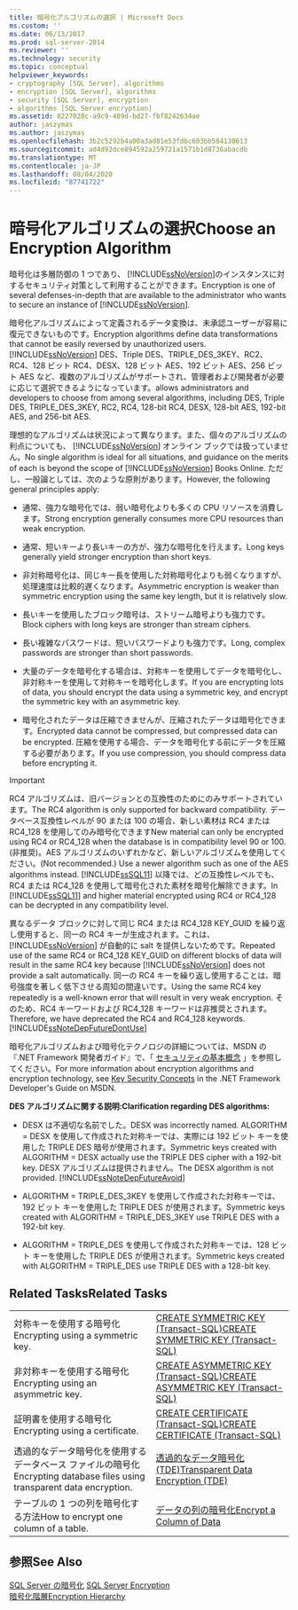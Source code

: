 ```yaml
---
title: 暗号化アルゴリズムの選択 | Microsoft Docs
ms.custom: ''
ms.date: 06/13/2017
ms.prod: sql-server-2014
ms.reviewer: ''
ms.technology: security
ms.topic: conceptual
helpviewer_keywords:
- cryptography [SQL Server], algorithms
- encryption [SQL Server], algorithms
- security [SQL Server], encryption
- algorithms [SQL Server encryption]
ms.assetid: 8227028c-a9c9-489d-bd27-fbf8242634ae
author: jaszymas
ms.author: jaszymas
ms.openlocfilehash: 3b2c5292b4a00a3ad81e53fdbc603bb584130613
ms.sourcegitcommit: ad4d92dce894592a259721a1571b1d8736abacdb
ms.translationtype: MT
ms.contentlocale: ja-JP
ms.lasthandoff: 08/04/2020
ms.locfileid: "87741722"
---
```

# <a name="choose-an-encryption-algorithm"></a><span data-ttu-id="331fe-102">暗号化アルゴリズムの選択</span><span class="sxs-lookup"><span data-stu-id="331fe-102">Choose an Encryption Algorithm</span></span>
  <span data-ttu-id="331fe-103">暗号化は多層防御の 1 つであり、 [!INCLUDE[ssNoVersion](../../../includes/ssnoversion-md.md)]のインスタンスに対するセキュリティ対策として利用することができます。</span><span class="sxs-lookup"><span data-stu-id="331fe-103">Encryption is one of several defenses-in-depth that are available to the administrator who wants to secure an instance of [!INCLUDE[ssNoVersion](../../../includes/ssnoversion-md.md)].</span></span>  
  
 <span data-ttu-id="331fe-104">暗号化アルゴリズムによって定義されるデータ変換は、未承認ユーザーが容易に復元できないものです。</span><span class="sxs-lookup"><span data-stu-id="331fe-104">Encryption algorithms define data transformations that cannot be easily reversed by unauthorized users.</span></span> [!INCLUDE[ssNoVersion](../../../includes/ssnoversion-md.md)] <span data-ttu-id="331fe-105">DES、Triple DES、TRIPLE_DES_3KEY、RC2、RC4、128 ビット RC4、DESX、128 ビット AES、192 ビット AES、256 ビット AES など、複数のアルゴリズムがサポートされ、管理者および開発者が必要に応じて選択できるようになっています。</span><span class="sxs-lookup"><span data-stu-id="331fe-105">allows administrators and developers to choose from among several algorithms, including DES, Triple DES, TRIPLE_DES_3KEY, RC2, RC4, 128-bit RC4, DESX, 128-bit AES, 192-bit AES, and 256-bit AES.</span></span>  
  
 <span data-ttu-id="331fe-106">理想的なアルゴリズムは状況によって異なります。また、個々のアルゴリズムの利点についても、 [!INCLUDE[ssNoVersion](../../../includes/ssnoversion-md.md)] オンライン ブックでは扱っていません。</span><span class="sxs-lookup"><span data-stu-id="331fe-106">No single algorithm is ideal for all situations, and guidance on the merits of each is beyond the scope of [!INCLUDE[ssNoVersion](../../../includes/ssnoversion-md.md)] Books Online.</span></span> <span data-ttu-id="331fe-107">ただし、一般論としては、次のような原則があります。</span><span class="sxs-lookup"><span data-stu-id="331fe-107">However, the following general principles apply:</span></span>  
  
-   <span data-ttu-id="331fe-108">通常、強力な暗号化では、弱い暗号化よりも多くの CPU リソースを消費します。</span><span class="sxs-lookup"><span data-stu-id="331fe-108">Strong encryption generally consumes more CPU resources than weak encryption.</span></span>  
  
-   <span data-ttu-id="331fe-109">通常、短いキーより長いキーの方が、強力な暗号化を行えます。</span><span class="sxs-lookup"><span data-stu-id="331fe-109">Long keys generally yield stronger encryption than short keys.</span></span>  
  
-   <span data-ttu-id="331fe-110">非対称暗号化は、同じキー長を使用した対称暗号化よりも弱くなりますが、処理速度は比較的遅くなります。</span><span class="sxs-lookup"><span data-stu-id="331fe-110">Asymmetric encryption is weaker than symmetric encryption using the same key length, but it is relatively slow.</span></span>  
  
-   <span data-ttu-id="331fe-111">長いキーを使用したブロック暗号は、ストリーム暗号よりも強力です。</span><span class="sxs-lookup"><span data-stu-id="331fe-111">Block ciphers with long keys are stronger than stream ciphers.</span></span>  
  
-   <span data-ttu-id="331fe-112">長い複雑なパスワードは、短いパスワードよりも強力です。</span><span class="sxs-lookup"><span data-stu-id="331fe-112">Long, complex passwords are stronger than short passwords.</span></span>  
  
-   <span data-ttu-id="331fe-113">大量のデータを暗号化する場合は、対称キーを使用してデータを暗号化し、非対称キーを使用して対称キーを暗号化します。</span><span class="sxs-lookup"><span data-stu-id="331fe-113">If you are encrypting lots of data, you should encrypt the data using a symmetric key, and encrypt the symmetric key with an asymmetric key.</span></span>  
  
-   <span data-ttu-id="331fe-114">暗号化されたデータは圧縮できませんが、圧縮されたデータは暗号化できます。</span><span class="sxs-lookup"><span data-stu-id="331fe-114">Encrypted data cannot be compressed, but compressed data can be encrypted.</span></span> <span data-ttu-id="331fe-115">圧縮を使用する場合、データを暗号化する前にデータを圧縮する必要があります。</span><span class="sxs-lookup"><span data-stu-id="331fe-115">If you use compression, you should compress data before encrypting it.</span></span>  
  
> [!IMPORTANT]  
>  <span data-ttu-id="331fe-116">RC4 アルゴリズムは、旧バージョンとの互換性のためにのみサポートされています。</span><span class="sxs-lookup"><span data-stu-id="331fe-116">The RC4 algorithm is only supported for backward compatibility.</span></span> <span data-ttu-id="331fe-117">データベース互換性レベルが 90 または 100 の場合、新しい素材は RC4 または RC4_128 を使用してのみ暗号化できます</span><span class="sxs-lookup"><span data-stu-id="331fe-117">New material can only be encrypted using RC4 or RC4_128 when the database is in compatibility level 90 or 100.</span></span> <span data-ttu-id="331fe-118">(非推奨)。AES アルゴリズムのいずれかなど、新しいアルゴリズムを使用してください。</span><span class="sxs-lookup"><span data-stu-id="331fe-118">(Not recommended.) Use a newer algorithm such as one of the AES algorithms instead.</span></span> <span data-ttu-id="331fe-119">[!INCLUDE[ssSQL11](../../../includes/sssql11-md.md)] 以降では、どの互換性レベルでも、RC4 または RC4_128 を使用して暗号化された素材を暗号化解除できます。</span><span class="sxs-lookup"><span data-stu-id="331fe-119">In [!INCLUDE[ssSQL11](../../../includes/sssql11-md.md)] and higher material encrypted using RC4 or RC4_128 can be decrypted in any compatibility level.</span></span>  
>   
>  <span data-ttu-id="331fe-120">異なるデータ ブロックに対して同じ RC4 または RC4_128 KEY_GUID を繰り返し使用すると、同一の RC4 キーが生成されます。これは、 [!INCLUDE[ssNoVersion](../../../includes/ssnoversion-md.md)] が自動的に salt を提供しないためです。</span><span class="sxs-lookup"><span data-stu-id="331fe-120">Repeated use of the same RC4 or RC4_128 KEY_GUID on different blocks of data will result in the same RC4 key because [!INCLUDE[ssNoVersion](../../../includes/ssnoversion-md.md)] does not provide a salt automatically.</span></span> <span data-ttu-id="331fe-121">同一の RC4 キーを繰り返し使用することは、暗号強度を著しく低下させる周知の間違いです。</span><span class="sxs-lookup"><span data-stu-id="331fe-121">Using the same RC4 key repeatedly is a well-known error that will result in very weak encryption.</span></span> <span data-ttu-id="331fe-122">そのため、RC4 キーワードおよび RC4_128 キーワードは非推奨とされます。</span><span class="sxs-lookup"><span data-stu-id="331fe-122">Therefore, we have deprecated the RC4 and RC4_128 keywords.</span></span> [!INCLUDE[ssNoteDepFutureDontUse](../../../includes/ssnotedepfuturedontuse-md.md)]  
  
 <span data-ttu-id="331fe-123">暗号化アルゴリズムおよび暗号化テクノロジの詳細については、MSDN の『.NET Framework 開発者ガイド』で、「 [セキュリティの基本概念](https://go.microsoft.com/fwlink/?LinkId=62082) 」を参照してください。</span><span class="sxs-lookup"><span data-stu-id="331fe-123">For more information about encryption algorithms and encryption technology, see [Key Security Concepts](https://go.microsoft.com/fwlink/?LinkId=62082) in the .NET Framework Developer's Guide on MSDN.</span></span>  
  
 <span data-ttu-id="331fe-124">**DES アルゴリズムに関する説明:**</span><span class="sxs-lookup"><span data-stu-id="331fe-124">**Clarification regarding DES algorithms:**</span></span>  
  
-   <span data-ttu-id="331fe-125">DESX は不適切な名前でした。</span><span class="sxs-lookup"><span data-stu-id="331fe-125">DESX was incorrectly named.</span></span> <span data-ttu-id="331fe-126">ALGORITHM = DESX を使用して作成された対称キーでは、実際には 192 ビット キーを使用した TRIPLE DES 暗号が使用されます。</span><span class="sxs-lookup"><span data-stu-id="331fe-126">Symmetric keys created with ALGORITHM = DESX actually use the TRIPLE DES cipher with a 192-bit key.</span></span> <span data-ttu-id="331fe-127">DESX アルゴリズムは提供されません。</span><span class="sxs-lookup"><span data-stu-id="331fe-127">The DESX algorithm is not provided.</span></span> [!INCLUDE[ssNoteDepFutureAvoid](../../../includes/ssnotedepfutureavoid-md.md)]  
  
-   <span data-ttu-id="331fe-128">ALGORITHM = TRIPLE_DES_3KEY を使用して作成された対称キーでは、192 ビット キーを使用した TRIPLE DES が使用されます。</span><span class="sxs-lookup"><span data-stu-id="331fe-128">Symmetric keys created with ALGORITHM = TRIPLE_DES_3KEY use TRIPLE DES with a 192-bit key.</span></span>  
  
-   <span data-ttu-id="331fe-129">ALGORITHM = TRIPLE_DES を使用して作成された対称キーでは、128 ビット キーを使用した TRIPLE DES が使用されます。</span><span class="sxs-lookup"><span data-stu-id="331fe-129">Symmetric keys created with ALGORITHM = TRIPLE_DES use TRIPLE DES with a 128-bit key.</span></span>  
  
## <a name="related-tasks"></a><span data-ttu-id="331fe-130">Related Tasks</span><span class="sxs-lookup"><span data-stu-id="331fe-130">Related Tasks</span></span>  
  
|||  
|-|-|  
|<span data-ttu-id="331fe-131">対称キーを使用する暗号化</span><span class="sxs-lookup"><span data-stu-id="331fe-131">Encrypting using a symmetric key.</span></span>|[<span data-ttu-id="331fe-132">CREATE SYMMETRIC KEY &#40;Transact-SQL&#41;</span><span class="sxs-lookup"><span data-stu-id="331fe-132">CREATE SYMMETRIC KEY &#40;Transact-SQL&#41;</span></span>](/sql/t-sql/statements/create-symmetric-key-transact-sql)|  
|<span data-ttu-id="331fe-133">非対称キーを使用する暗号化</span><span class="sxs-lookup"><span data-stu-id="331fe-133">Encrypting using an asymmetric key.</span></span>|[<span data-ttu-id="331fe-134">CREATE ASYMMETRIC KEY &#40;Transact-SQL&#41;</span><span class="sxs-lookup"><span data-stu-id="331fe-134">CREATE ASYMMETRIC KEY &#40;Transact-SQL&#41;</span></span>](/sql/t-sql/statements/create-asymmetric-key-transact-sql)|  
|<span data-ttu-id="331fe-135">証明書を使用する暗号化</span><span class="sxs-lookup"><span data-stu-id="331fe-135">Encrypting using a certificate.</span></span>|[<span data-ttu-id="331fe-136">CREATE CERTIFICATE &#40;Transact-SQL&#41;</span><span class="sxs-lookup"><span data-stu-id="331fe-136">CREATE CERTIFICATE &#40;Transact-SQL&#41;</span></span>](/sql/t-sql/statements/create-certificate-transact-sql)|  
|<span data-ttu-id="331fe-137">透過的なデータ暗号化を使用するデータベース ファイルの暗号化</span><span class="sxs-lookup"><span data-stu-id="331fe-137">Encrypting database files using transparent data encryption.</span></span>|[<span data-ttu-id="331fe-138">透過的なデータ暗号化 &#40;TDE&#41;</span><span class="sxs-lookup"><span data-stu-id="331fe-138">Transparent Data Encryption &#40;TDE&#41;</span></span>](transparent-data-encryption.md)|  
|<span data-ttu-id="331fe-139">テーブルの 1 つの列を暗号化する方法</span><span class="sxs-lookup"><span data-stu-id="331fe-139">How to encrypt one column of a table.</span></span>|[<span data-ttu-id="331fe-140">データの列の暗号化</span><span class="sxs-lookup"><span data-stu-id="331fe-140">Encrypt a Column of Data</span></span>](encrypt-a-column-of-data.md)|  
  
## <a name="see-also"></a><span data-ttu-id="331fe-141">参照</span><span class="sxs-lookup"><span data-stu-id="331fe-141">See Also</span></span>  
 <span data-ttu-id="331fe-142">[SQL Server の暗号化](sql-server-encryption.md) </span><span class="sxs-lookup"><span data-stu-id="331fe-142">[SQL Server Encryption](sql-server-encryption.md) </span></span>  
 [<span data-ttu-id="331fe-143">暗号化階層</span><span class="sxs-lookup"><span data-stu-id="331fe-143">Encryption Hierarchy</span></span>](encryption-hierarchy.md)  
  
  
